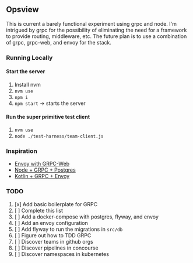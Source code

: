 Opsview
---

This is current a barely functional experiment using grpc and node. I'm intrigued by grpc for the possibility of eliminating the need for a framework to provide routing, middleware, etc. The future plan is to use a combination of grpc, grpc-web, and envoy for the stack.

### Running Locally

#### Start the server

1. Install nvm
2. `nvm use`
3. `npm i`
4. `npm start` -> starts the server

#### Run the super primitive test client

1. `nvm use`
2. `node ./test-harness/team-client.js`

### Inspiration

* [Envoy with GRPC-Web](https://blog.envoyproxy.io/envoy-and-grpc-web-a-fresh-new-alternative-to-rest-6504ce7eb880)
* [Node + GRPC + Postgres](https://mherman.org/blog/node-grpc-postgres/)
* [Kotlin + GRPC + Envoy](https://developers.redhat.com/blog/2018/12/24/using-a-kotlin-based-grpc-api-with-envoy-proxy-for-server-side-load-balancing/)

### TODO

1. [x] Add basic boilerplate for GRPC
2. [ ] Complete this list
2. [ ] Add a docker-compose with postgres, flyway, and envoy
3. [ ] Add an envoy configuration
4. [ ] Add flyway to run the migrations in `src/db`
5. [ ] Figure out how to TDD GRPC
6. [ ] Discover teams in github orgs
7. [ ] Discover pipelines in concourse
8. [ ] Discover namespaces in kubernetes

